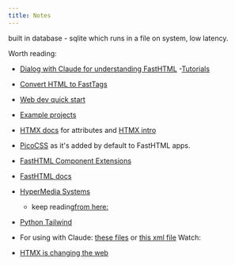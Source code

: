 ```yaml
---
title: Notes
---
```


built in database - sqlite which runs in a file on system, low latency.

Worth reading:

- [Dialog with Claude for understanding FastHTML](https://gist.github.com/jph00/9559b0a563f6a370029bec1d1cc97b74) -[Tutorials](https://docs.fastht.ml/tutorials/)
- [Convert HTML to FastTags](https://h2f.answer.ai/)
- [Web dev quick start](https://docs.fastht.ml/tutorials/quickstart_for_web_devs.html)
- [Example projects](https://gallery.fastht.ml/)
- [HTMX docs](https://htmx.org/reference/#attributes) for attributes and [HTMX intro](https://calmcode.io/course/htmx/introduction)
- [PicoCSS](https://picocss.com/) as it's added by default to FastHTML apps.
- [FastHTML Component Extensions](https://docs.fastht.ml/api/xtend.html)
- [FastHTML docs](https://fasthtml.dev/)
- [HyperMedia Systems](https://hypermedia.systems/book/contents/)
  - keep reading[from here:](https://hypermedia.systems/hypermedia-a-reintroduction/)
- [Python Tailwind](https://pypi.org/project/pytailwindcss/)

- For using with Claude: [these files](https://github.com/AnswerDotAI/fasthtml/raw/main/mds.zip) or [this xml file](https://docs.fastht.ml/llms-ctx.txt)
  Watch:

- [HTMX is changing the web](https://www.youtube.com/watch?v=WuipZMUch18)
